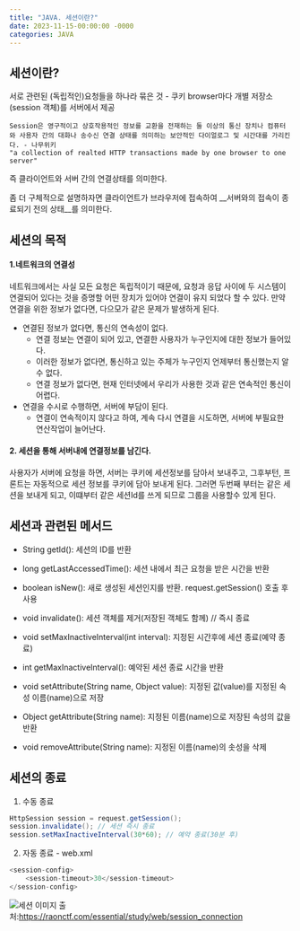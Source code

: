 ```yaml
---
title: "JAVA. 세션이란?"
date: 2023-11-15-00:00:00 -0000
categories: JAVA
---
```



## 세션이란?
서로 관련된 (독립적인)요청들을 하나라 묶은 것 - 쿠키
browser마다 개별 저장소 (session 객체)를 서버에서 제공
```
Session은 영구적이고 상호작용적인 정보를 교환을 전재하는 둘 이상의 통신 장치나 컴퓨터와 사용자 간의 대화나 송수신 연결 상태를 의미하는 보안적인 다이얼로그 및 시간대를 가리킨다. - 나무위키
"a collection of realted HTTP transactions made by one browser to one server"
```

즉 클라이언트와 서버 간의 연결상태를 의미한다.

좀 더 구체적으로 설명하자면 클라이언트가 브라우저에 접속하여 __서버와의 접속이 종료되기 전의 상태__를 의미한다.

## 세션의 목적

#### 1.네트워크의 연결성
네트워크에서는 사실 모든 요청은 독립적이기 때문에, 요청과 응답 사이에 두 시스템이 연결되어 있다는 것을 증명할 어떤 장치가 있어야 연결이 유지 되었다 할 수 있다. 만약 연결을 위한 정보가 없다면, 다으모가 같은 문제가 발생하게 된다.
- 연결된 정보가 없다면, 통신의 연속성이 없다.
    - 연결 정보는 연결이 되어 있고, 연결한 사용자가 누구인지에 대한 정보가 들어있다.
    - 이러한 정보가 없다면, 통신하고 있는 주체가 누구인지 언제부터 통신했는지 알수 없다.
    - 연결 정보가 없다면, 현재 인터넷에서 우리가 사용한 것과 같은 연속적인 통신이 어렵다.
- 연결을 수시로 수행하면, 서버에 부담이 된다.
    - 연결이 연속적이지 않다고 하여, 계속 다시 연결을 시도하면, 서버에 부필요한 연산작업이 늘어난다.
#### 2. 세션을 통해 서버내에 연결정보를 남긴다.
사용자가 서버에 요청을 하면, 서버는 쿠키에 세션정보를 담아서 보내주고, 그후부턴, 프론트는 자동적으로 세션 정보를 쿠키에 담아 보내게 된다. 그러면 두번째 부터는 같은 세션을 보내게 되고, 이떄부터 같은 세션Id를 쓰게 되므로 그룹을 사용할수 있게 된다.


## 세션과 관련된 메서드
- String getId(): 세션의 ID를 반환
- long getLastAccessedTime(): 세션 내에서 최근 요청을 받은 시간을 반환
- boolean isNew(): 새로 생성된 세션인지를 반환. request.getSession() 호출 후 사용
- void invalidate(): 세션 객체를 제거(저장된 객체도 함께) // 즉시 종료
- void setMaxInactiveInterval(int interval): 지정된 시간후에 세션 종료(예약 종료)
- int getMaxInactiveInterval(): 예약된 세션 종료 시간을 반환

- void setAttribute(String name, Object value): 지정된 값(value)를 지정된 속성 이름(name)으로 저장
- Object getAttribute(String name): 지정된 이름(name)으로 저장된 속성의 값을 반환
- void removeAttribute(String name): 지정된 이름(name)의 솟성을 삭제

## 세션의 종료
1. 수동 종료
```java
HttpSession session = request.getSession();
session.invalidate(); // 세션 즉시 종료
session.setMaxInactiveInterval(30*60); // 예약 종료(30분 후)
```
2. 자동 종료 - web.xml
```java
<session-config>
    <session-timeout>30</session-timeout>
</session-config>
```


![세션](https://raonctf.com/static/essential/images/network/network_session_01.jpg)
이미지 출처:https://raonctf.com/essential/study/web/session_connection



